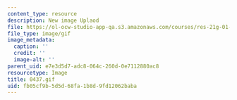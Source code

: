 ```yaml
---
content_type: resource
description: New image Uplaod
file: https://ol-ocw-studio-app-qa.s3.amazonaws.com/courses/res-21g-01-kana-spring-2010/fb05cf9b5d5d68fa1b8d9fd12062baba_0437.gif
file_type: image/gif
image_metadata:
  caption: ''
  credit: ''
  image-alt: ''
parent_uid: e7e3d5d7-adc8-064c-260d-0e7112880ac8
resourcetype: Image
title: 0437.gif
uid: fb05cf9b-5d5d-68fa-1b8d-9fd12062baba
---
```

